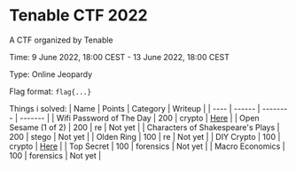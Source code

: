 # Tenable CTF 2022

A CTF organized by Tenable

Time: 9 June 2022, 18:00 CEST - 13 June 2022, 18:00 CEST

Type: Online Jeopardy

Flag format: `flag{...}`



Things i solved:
| Name | Points | Category | Writeup |
| ---- | ------ | -------- | ------- |
| Wifi Password of The Day | 200 | crypto | [Here](./wifi_password_of_the_day/) |
| Open Sesame (1 of 2) | 200 | re | Not yet |
| Characters of Shakespeare's Plays | 200 | stego | Not yet |
| Olden Ring | 100 | re | Not yet |
| DIY Crypto | 100 | crypto | [Here](./diy_crypto/) |
| Top Secret | 100 | forensics | Not yet |
| Macro Economics | 100 | forensics | Not yet |

